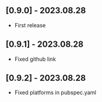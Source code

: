 ## [0.9.0] - 2023.08.28

* First release

## [0.9.1] - 2023.08.28

* Fixed github link

## [0.9.2] - 2023.08.28

* Fixed platforms in pubspec.yaml